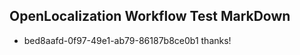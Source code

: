 ## OpenLocalization Workflow Test MarkDown
* bed8aafd-0f97-49e1-ab79-86187b8ce0b1 thanks!

<!--HONumber=Jul16_HO4-->


